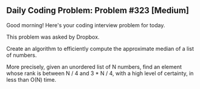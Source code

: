 ## Daily Coding Problem: Problem #323 [Medium]

Good morning! Here's your coding interview problem for today.

This problem was asked by Dropbox.

Create an algorithm to efficiently compute the approximate median of a list of numbers.

More precisely, given an unordered list of N numbers, find an element whose rank is between N / 4 and 3 * N / 4, with a high level of certainty, in less than O(N) time.
